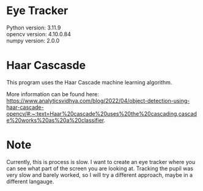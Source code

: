 # Eye Tracker
Python version: 3.11.9  
opencv version: 4.10.0.84  
numpy version: 2.0.0  

# Haar Cascasde
This program uses the Haar Cascade machine learning algorithm.  

More information can be found here: https://www.analyticsvidhya.com/blog/2022/04/object-detection-using-haar-cascade-opencv/#:~:text=Haar%20cascade%20uses%20the%20cascading,cascade%20works%20as%20a%20classifier.

# Note
Currently, this is process is slow. I want to create an eye tracker where you can see what part of the screen you are looking at. Tracking the pupil was very slow and barely worked, so I will try a different approach, maybe in a different langauge.  
